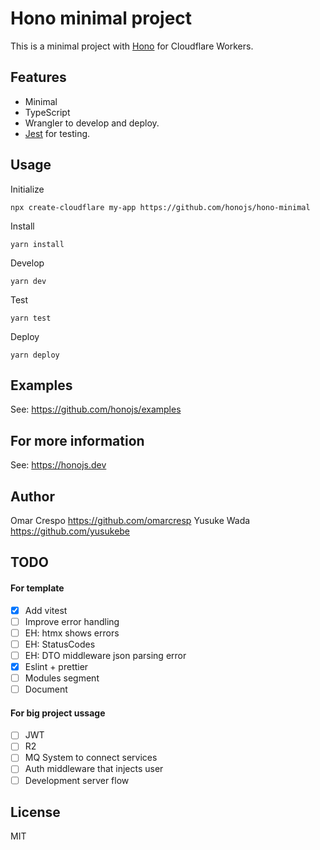# Hono minimal project

This is a minimal project with [Hono](https://github.com/honojs/hono/) for Cloudflare Workers.

## Features

- Minimal
- TypeScript
- Wrangler to develop and deploy.
- [Jest](https://jestjs.io/ja/) for testing.

## Usage

Initialize

```
npx create-cloudflare my-app https://github.com/honojs/hono-minimal
```

Install

```
yarn install
```

Develop

```
yarn dev
```

Test

```
yarn test
```

Deploy

```
yarn deploy
```

## Examples

See: <https://github.com/honojs/examples>

## For more information

See: <https://honojs.dev>

## Author

Omar Crespo <https://github.com/omarcresp>
Yusuke Wada <https://github.com/yusukebe>

## TODO

#### For template
- [X] Add vitest
- [ ] Improve error handling
- [ ] EH: htmx shows errors
- [ ] EH: StatusCodes
- [ ] EH: DTO middleware json parsing error
- [X] Eslint + prettier
- [ ] Modules segment
- [ ] Document

#### For big project ussage
- [ ] JWT
- [ ] R2
- [ ] MQ System to connect services
- [ ] Auth middleware that injects user
- [ ] Development server flow

## License

MIT
